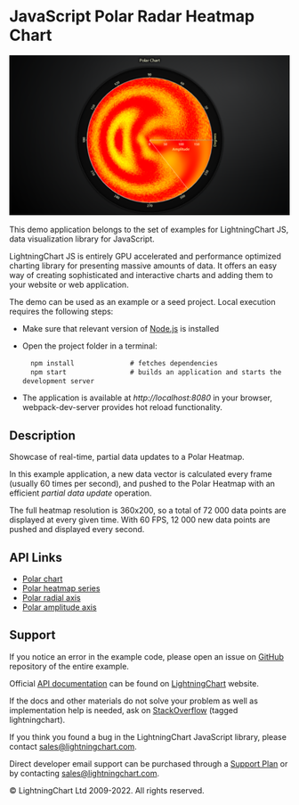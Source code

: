 # JavaScript Polar Radar Heatmap Chart

![JavaScript Polar Radar Heatmap Chart](polarHeatmapRadar-darkGold.png)

This demo application belongs to the set of examples for LightningChart JS, data visualization library for JavaScript.

LightningChart JS is entirely GPU accelerated and performance optimized charting library for presenting massive amounts of data. It offers an easy way of creating sophisticated and interactive charts and adding them to your website or web application.

The demo can be used as an example or a seed project. Local execution requires the following steps:

-   Make sure that relevant version of [Node.js](https://nodejs.org/en/download/) is installed
-   Open the project folder in a terminal:

          npm install              # fetches dependencies
          npm start                # builds an application and starts the development server

-   The application is available at _http://localhost:8080_ in your browser, webpack-dev-server provides hot reload functionality.


## Description

Showcase of real-time, partial data updates to a Polar Heatmap.

In this example application, a new data vector is calculated every frame (usually 60 times per second), and pushed to the Polar Heatmap with an efficient _partial data update_ operation.

The full heatmap resolution is 360x200, so a total of 72 000 data points are displayed at every given time.
With 60 FPS, 12 000 new data points are pushed and displayed every second.


## API Links

* [Polar chart]
* [Polar heatmap series]
* [Polar radial axis]
* [Polar amplitude axis]


## Support

If you notice an error in the example code, please open an issue on [GitHub][0] repository of the entire example.

Official [API documentation][1] can be found on [LightningChart][2] website.

If the docs and other materials do not solve your problem as well as implementation help is needed, ask on [StackOverflow][3] (tagged lightningchart).

If you think you found a bug in the LightningChart JavaScript library, please contact sales@lightningchart.com.

Direct developer email support can be purchased through a [Support Plan][4] or by contacting sales@lightningchart.com.

[0]: https://github.com/Arction/
[1]: https://lightningchart.com/lightningchart-js-api-documentation/
[2]: https://lightningchart.com
[3]: https://stackoverflow.com/questions/tagged/lightningchart
[4]: https://lightningchart.com/support-services/

© LightningChart Ltd 2009-2022. All rights reserved.


[Polar chart]: https://lightningchart.com/js-charts/api-documentation/v6.0.0/classes/PolarChart.html
[Polar heatmap series]: https://lightningchart.com/js-charts/api-documentation/v6.0.0//classes/PolarHeatmapSeries.html
[Polar radial axis]: https://lightningchart.com/js-charts/api-documentation/v6.0.0/interfaces/PolarAxisRadial.html
[Polar amplitude axis]: https://lightningchart.com/js-charts/api-documentation/v6.0.0/classes/PolarAxisAmplitude.html

